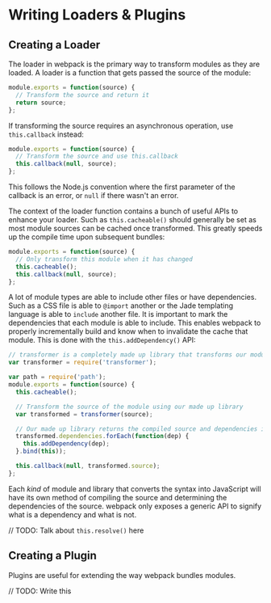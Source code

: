 # Writing Loaders & Plugins

## Creating a Loader

The loader in webpack is the primary way to transform modules as they are loaded. A loader is a function that gets passed the source of the module:

``` javascript
module.exports = function(source) {
  // Transform the source and return it
  return source;
};
```

If transforming the source requires an asynchronous operation, use `this.callback` instead:

``` javascript
module.exports = function(source) {
  // Transform the source and use this.callback
  this.callback(null, source);
};
```

This follows the Node.js convention where the first parameter of the callback is an error, or `null` if there wasn't an error.

The context of the loader function contains a bunch of useful APIs to enhance your loader. Such as `this.cacheable()` should generally be set as most module sources can be cached once transformed. This greatly speeds up the compile time upon subsequent bundles:

``` javascript
module.exports = function(source) {
  // Only transform this module when it has changed
  this.cacheable();
  this.callback(null, source);
};
```

A lot of module types are able to include other files or have dependencies. Such as a CSS file is able to `@import` another or the Jade templating language is able to `include` another file. It is important to mark the dependencies that each module is able to include. This enables webpack to properly incrementally build and know when to invalidate the cache that module. This is done with the `this.addDependency()` API:

``` javascript
// transformer is a completely made up library that transforms our modules
var transformer = require('transformer');

var path = require('path');
module.exports = function(source) {
  this.cacheable();

  // Transform the source of the module using our made up library
  var transformed = transformer(source);

  // Our made up library returns the compiled source and dependencies it requires:
  transformed.dependencies.forEach(function(dep) {
    this.addDependency(dep);
  }.bind(this));

  this.callback(null, transformed.source);
};
```

Each *kind* of module and library that converts the syntax into JavaScript will have its own method of compiling the source and determining the dependencies of the source. webpack only exposes a generic API to signify what is a dependency and what is not.

// TODO: Talk about `this.resolve()` here

## Creating a Plugin

Plugins are useful for extending the way webpack bundles modules.

// TODO: Write this

